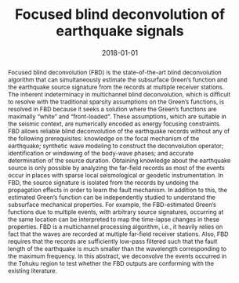 ﻿---
title: "Focused blind deconvolution of earthquake signals"
date: 2018-01-01
publishDate: 2020-01-17T02:43:54.255488Z
authors: ["Pawan Bharadwaj", "Yusuke Mukuhira", "Laurent Demanet", "Michael Fehler", "Aimé Fournier"]
publication_types: ["1"]
abstract: "Focused blind deconvolution (FBD) is the state-of-the-art blind deconvolution algorithm that can simultaneously estimate the subsurface Green’s function and the earthquake source signature from the records at multiple receiver stations. The inherent indeterminacy in multichannel blind deconvolution, which is difficult to resolve with the traditional sparsity assumptions on the Green’s functions, is resolved in FBD because it seeks a solution where the Green’s functions are maximally “white” and “front-loaded”. These assumptions, which are suitable in the seismic context, are numerically encoded as energy focusing constraints. FBD allows reliable blind deconvolution of the earthquake records without any of the following prerequisites: knowledge on the focal mechanism of the earthquake; synthetic wave modeling to construct the deconvolution operator; identification or windowing of the body-wave phases; and accurate determination of the source duration. Obtaining knowledge about the earthquake source is only possible by analyzing the far-field records as most of the events occur in places with sparse local seismological or geodetic instrumentation. In FBD, the source signature is isolated from the records by undoing the propagation effects in order to learn the fault mechanism. In addition to this, the estimated Green’s function can be independently studied to understand the subsurface mechanical properties. For example, the FBD-estimated Green’s functions due to multiple events, with arbitrary source signatures, occurring at the same location can be interpreted to map the time-lapse changes in these properties. FBD is a multichannel processing algorithm, i.e., it heavily relies on fact that the waves are recorded at multiple far-field receiver stations. Also, FBD requires that the records are sufficiently low-pass filtered such that the fault length of the earthquake is much smaller than the wavelength corresponding to the maximum frequency. In this abstract, we deconvolve the events occurred in the Tohuku region to test whether the FBD outputs are conforming with the existing literature."
featured: false
publication: "*AGU Fall Meeting Abstracts*"
---

